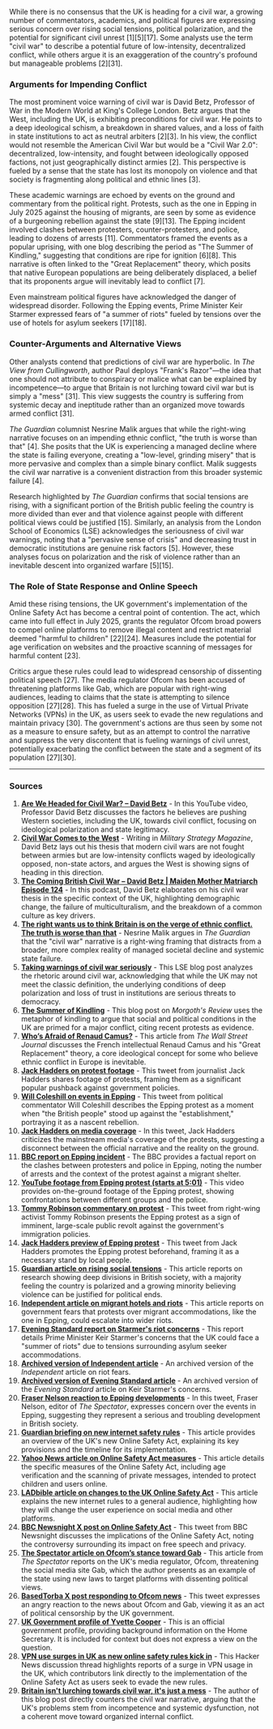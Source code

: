 While there is no consensus that the UK is heading for a civil war, a growing number of commentators, academics, and political figures are expressing serious concern over rising social tensions, political polarization, and the potential for significant civil unrest [1][5][17]. Some analysts use the term "civil war" to describe a potential future of low-intensity, decentralized conflict, while others argue it is an exaggeration of the country's profound but manageable problems [2][31].

### Arguments for Impending Conflict
The most prominent voice warning of civil war is David Betz, Professor of War in the Modern World at King's College London. Betz argues that the West, including the UK, is exhibiting preconditions for civil war. He points to a deep ideological schism, a breakdown in shared values, and a loss of faith in state institutions to act as neutral arbiters [2][3]. In his view, the conflict would not resemble the American Civil War but would be a "Civil War 2.0": decentralized, low-intensity, and fought between ideologically opposed factions, not just geographically distinct armies [2]. This perspective is fueled by a sense that the state has lost its monopoly on violence and that society is fragmenting along political and ethnic lines [3].

These academic warnings are echoed by events on the ground and commentary from the political right. Protests, such as the one in Epping in July 2025 against the housing of migrants, are seen by some as evidence of a burgeoning rebellion against the state [9][13]. The Epping incident involved clashes between protesters, counter-protesters, and police, leading to dozens of arrests [11]. Commentators framed the events as a popular uprising, with one blog describing the period as "The Summer of Kindling," suggesting that conditions are ripe for ignition [6][8]. This narrative is often linked to the "Great Replacement" theory, which posits that native European populations are being deliberately displaced, a belief that its proponents argue will inevitably lead to conflict [7].

Even mainstream political figures have acknowledged the danger of widespread disorder. Following the Epping events, Prime Minister Keir Starmer expressed fears of "a summer of riots" fueled by tensions over the use of hotels for asylum seekers [17][18].

### Counter-Arguments and Alternative Views
Other analysts contend that predictions of civil war are hyperbolic. In *The View from Cullingworth*, author Paul deploys "Frank's Razor"—the idea that one should not attribute to conspiracy or malice what can be explained by incompetence—to argue that Britain is not lurching toward civil war but is simply a "mess" [31]. This view suggests the country is suffering from systemic decay and ineptitude rather than an organized move towards armed conflict [31].

*The Guardian* columnist Nesrine Malik argues that while the right-wing narrative focuses on an impending ethnic conflict, "the truth is worse than that" [4]. She posits that the UK is experiencing a managed decline where the state is failing everyone, creating a "low-level, grinding misery" that is more pervasive and complex than a simple binary conflict. Malik suggests the civil war narrative is a convenient distraction from this broader systemic failure [4].

Research highlighted by *The Guardian* confirms that social tensions are rising, with a significant portion of the British public feeling the country is more divided than ever and that violence against people with different political views could be justified [15]. Similarly, an analysis from the London School of Economics (LSE) acknowledges the seriousness of civil war warnings, noting that a "pervasive sense of crisis" and decreasing trust in democratic institutions are genuine risk factors [5]. However, these analyses focus on polarization and the risk of violence rather than an inevitable descent into organized warfare [5][15].

### The Role of State Response and Online Speech
Amid these rising tensions, the UK government's implementation of the Online Safety Act has become a central point of contention. The act, which came into full effect in July 2025, grants the regulator Ofcom broad powers to compel online platforms to remove illegal content and restrict material deemed "harmful to children" [22][24]. Measures include the potential for age verification on websites and the proactive scanning of messages for harmful content [23].

Critics argue these rules could lead to widespread censorship of dissenting political speech [27]. The media regulator Ofcom has been accused of threatening platforms like Gab, which are popular with right-wing audiences, leading to claims that the state is attempting to silence opposition [27][28]. This has fueled a surge in the use of Virtual Private Networks (VPNs) in the UK, as users seek to evade the new regulations and maintain privacy [30]. The government's actions are thus seen by some not as a measure to ensure safety, but as an attempt to control the narrative and suppress the very discontent that is fueling warnings of civil unrest, potentially exacerbating the conflict between the state and a segment of its population [27][30].

---
### Sources

1.  **[Are We Headed for Civil War? – David Betz](https://www.youtube.com/watch?v=3h49O0AGxx0)** - In this YouTube video, Professor David Betz discusses the factors he believes are pushing Western societies, including the UK, towards civil conflict, focusing on ideological polarization and state legitimacy.
2.  **[Civil War Comes to the West](https://www.militarystrategymagazine.com/article/civil-war-comes-to-the-west/)** - Writing in *Military Strategy Magazine*, David Betz lays out his thesis that modern civil wars are not fought between armies but are low-intensity conflicts waged by ideologically opposed, non-state actors, and argues the West is showing signs of heading in this direction.
3.  **[The Coming British Civil War – David Betz | Maiden Mother Matriarch Episode 124](https://www.louiseperry.co.uk/p/the-coming-british-civil-war-david)** - In this podcast, David Betz elaborates on his civil war thesis in the specific context of the UK, highlighting demographic change, the failure of multiculturalism, and the breakdown of a common culture as key drivers.
4.  **[The right wants us to think Britain is on the verge of ethnic conflict. The truth is worse than that](https://www.theguardian.com/commentisfree/2025/jul/14/britain-ethnic-conflict-right-migrant-decline)** - Nesrine Malik argues in *The Guardian* that the "civil war" narrative is a right-wing framing that distracts from a broader, more complex reality of managed societal decline and systemic state failure.
5.  **[Taking warnings of civil war seriously](https://blogs.lse.ac.uk/politicsandpolicy/taking-warnings-of-civil-war-seriously/)** - This LSE blog post analyzes the rhetoric around civil war, acknowledging that while the UK may not meet the classic definition, the underlying conditions of deep polarization and loss of trust in institutions are serious threats to democracy.
6.  **[The Summer of Kindling](https://morgoth.substack.com/p/the-summer-of-kindling)** - This blog post on *Morgoth's Review* uses the metaphor of kindling to argue that social and political conditions in the UK are primed for a major conflict, citing recent protests as evidence.
7.  **[Who’s Afraid of Renaud Camus?](https://archive.jwest.org/Articles/Green2025-RenaudCamus.pdf)** - This article from *The Wall Street Journal* discusses the French intellectual Renaud Camus and his "Great Replacement" theory, a core ideological concept for some who believe ethnic conflict in Europe is inevitable.
8.  **[Jack Hadders on protest footage](https://x.com/JackHadders/status/1948464230086107457)** - This tweet from journalist Jack Hadders shares footage of protests, framing them as a significant popular pushback against government policies.
9.  **[Will Coleshill on events in Epping](https://x.com/WillColeshill/status/1948438194199920759)** - This tweet from political commentator Will Coleshill describes the Epping protest as a moment when "the British people" stood up against the "establishment," portraying it as a nascent rebellion.
10. **[Jack Hadders on media coverage](https://x.com/JackHadders/status/1948446872252600663)** - In this tweet, Jack Hadders criticizes the mainstream media's coverage of the protests, suggesting a disconnect between the official narrative and the reality on the ground.
11. **[BBC report on Epping incident](https://www.bbc.com/news/articles/cm202n3j0jro)** - The BBC provides a factual report on the clashes between protesters and police in Epping, noting the number of arrests and the context of the protest against a migrant shelter.
12. **[YouTube footage from Epping protest (starts at 5:01)](https://youtu.be/YtBtOaegs4c?t=301)** - This video provides on-the-ground footage of the Epping protest, showing confrontations between different groups and the police.
13. **[Tommy Robinson commentary on protest](https://x.com/TRobinsonNewEra/status/1948460681197433005)** - This tweet from right-wing activist Tommy Robinson presents the Epping protest as a sign of imminent, large-scale public revolt against the government's immigration policies.
14. **[Jack Hadders preview of Epping protest](https://x.com/JackHadders/status/1947729417402277971)** - This tweet from Jack Hadders promotes the Epping protest beforehand, framing it as a necessary stand by local people.
15. **[Guardian article on rising social tensions](https://www.theguardian.com/uk-news/2025/jul/15/social-tensions-british-people-polarisation-research)** - This article reports on research showing deep divisions in British society, with a majority feeling the country is polarized and a growing minority believing violence can be justified for political ends.
16. **[Independent article on migrant hotels and riots](https://www.independent.co.uk/news/uk/politics/migrant-hotels-riots-summer-epping-canary-wharf-b2795032.html)** - This article reports on government fears that protests over migrant accommodations, like the one in Epping, could escalate into wider riots.
17. **[Evening Standard report on Starmer's riot concerns](https://www.standard.co.uk/news/politics/starmer-fears-summer-riots-uk-epping-migrant-hotels-b1239569.html)** - This report details Prime Minister Keir Starmer's concerns that the UK could face a "summer of riots" due to tensions surrounding asylum seeker accommodations.
18. **[Archived version of Independent article](https://archive.is/JxZFe)** - An archived version of the *Independent* article on riot fears.
19. **[Archived version of Evening Standard article](https://archive.is/4ezdU)** - An archived version of the *Evening Standard* article on Keir Starmer's concerns.
20. **[Fraser Nelson reaction to Epping developments](https://x.com/FraserNelson/status/1948646539641192780)** - In this tweet, Fraser Nelson, editor of *The Spectator*, expresses concern over the events in Epping, suggesting they represent a serious and troubling development in British society.
21. **[Guardian briefing on new internet safety rules](https://www.theguardian.com/world/2025/jul/24/thursday-briefing-everything-you-need-to-know-about-the-new-internet-safety-rules)** - This article provides an overview of the UK's new Online Safety Act, explaining its key provisions and the timeline for its implementation.
22. **[Yahoo News article on Online Safety Act measures](https://uk.news.yahoo.com/online-safety-act-measures-protect-170644971.html?guccounter=1&guce_referrer=aHR0cHM6Ly93d3cuZ29vZ2xlLmNvbS8&guce_referrer_sig=AQAAACE4l1l_oeBywimxEGR1vEWtd6VbMdVIcMet2XQ9d3ZQI62Xa45uIv-uIS8RfaxcvFjm0yw0B29jPZ0Q0xhND8R2OaLub14K1oxpitoHS4Gmbvkc8gKdm6AiLOIwMY9502tJuxGiF0db6GvfYMwY5zGTDgaC9XocK5ZogKjm4CTM)** - This article details the specific measures of the Online Safety Act, including age verification and the scanning of private messages, intended to protect children and users online.
23. **[LADbible article on changes to the UK Online Safety Act](https://www.ladbible.com/news/uk-news/uk-online-safety-act-changes-711014-20250724)** - This article explains the new internet rules to a general audience, highlighting how they will change the user experience on social media and other platforms.
24. **[BBC Newsnight X post on Online Safety Act](https://x.com/bbcnewsnight/status/1948530839152927009?s=46&t=yHdFAv2YVN90mg5_xAsv2A)** - This tweet from BBC Newsnight discusses the implications of the Online Safety Act, noting the controversy surrounding its impact on free speech and privacy.
25. **[The Spectator article on Ofcom’s stance toward Gab](https://thespectator.com/topic/british-regulator-ofcom-threaten-gab/)** - This article from *The Spectator* reports on the UK's media regulator, Ofcom, threatening the social media site Gab, which the author presents as an example of the state using new laws to target platforms with dissenting political views.
26. **[BasedTorba X post responding to Ofcom news](https://x.com/basedtorba/status/1904947417637634176?s=46&t=yHdFAv2YVN90mg5_xAsv2A)** - This tweet expresses an angry reaction to the news about Ofcom and Gab, viewing it as an act of political censorship by the UK government.
27. **[UK Government profile of Yvette Cooper](https://www.gov.uk/government/people/yvette-cooper)** - This is an official government profile, providing background information on the Home Secretary. It is included for context but does not express a view on the question.
28. **[VPN use surges in UK as new online safety rules kick in](https://news.ycombinator.com/item?id=44706653)** - This Hacker News discussion thread highlights reports of a surge in VPN usage in the UK, which contributors link directly to the implementation of the Online Safety Act as users seek to evade the new rules.
29. **[Britain isn't lurching towards civil war, it's just a mess](https://www.viewfromcullingworth.com/p/britain-isnt-lurching-towards-civil)** - The author of this blog post directly counters the civil war narrative, arguing that the UK's problems stem from incompetence and systemic dysfunction, not a coherent move toward organized internal conflict.